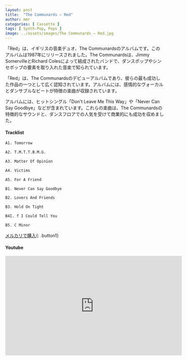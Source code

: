 ```yaml
---
layout: post
title:  "The Communards – Red"
author: mmr
categories: [ Cassette ]
tags: [ Synth-Pop, Pops ]
image: ../assets/images/The Communards – Red.jpg
---
```


「Red」は、イギリスの音楽デュオ、The Communardsのアルバムです。このアルバムは1987年にリリースされました。The Communardsは、Jimmy SomervilleとRichard Colesによって結成されたバンドで、ダンスポップやシンセポップの要素を取り入れた音楽で知られています。

「Red」は、The Communardsのデビューアルバムであり、彼らの最も成功した作品の一つとして広く認知されています。アルバムには、感情的なヴォーカルとダンサブルなビートが特徴の楽曲が収録されています。

アルバムには、ヒットシングル「Don't Leave Me This Way」や「Never Can Say Goodbye」などが含まれています。これらの楽曲は、The Communardsの特徴的なサウンドと、ダンスフロアでの人気を受けて商業的にも成功を収めました。

#### Tracklist
```md
A1. Tomorrow

A2. T.M.T.T.B.M.G.

A3. Matter Of Opinion

A4. Victims

A5. For A Friend

B1. Never Can Say Goodbye

B2. Lovers And Friends

B3. Hold On Tight

B4I. f I Could Tell You

B5. C Minor
```

[メルカリで購入](https://jp.mercari.com/item/m61578510071?afid=6142608987){: .button1}

#### Youtube
<iframe width="560" height="315" src="https://www.youtube.com/embed/79nhyK2yiZw?si=4MpDc6b35bTgNX59" title="YouTube video player" frameborder="0" allow="accelerometer; autoplay; clipboard-write; encrypted-media; gyroscope; picture-in-picture; web-share" referrerpolicy="strict-origin-when-cross-origin" allowfullscreen></iframe>